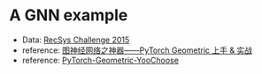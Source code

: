 
# A GNN example

- Data: [RecSys Challenge 2015](https://www.kaggle.com/datasets/chadgostopp/recsys-challenge-2015)
- reference: [图神经网络之神器——PyTorch Geometric 上手 & 实战](https://zhuanlan.zhihu.com/p/94491664)
- reference: [PyTorch-Geometric-YooChoose](https://github.com/khuangaf/PyTorch-Geometric-YooChoose/blob/master/YooChooseClick.ipynb)